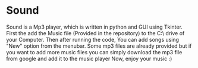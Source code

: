# Sound
Sound is a Mp3 player, which is written in python and GUI using Tkinter.
First the add the Music file (Provided in the repository) to the C:\ drive of your Computer.
Then after running the code, You can add songs using "New" option from the menubar.
Some mp3 files are already provided but if you want to add more music files you can simply download the mp3 file from google and add it to the music player
Now, enjoy your music :)
